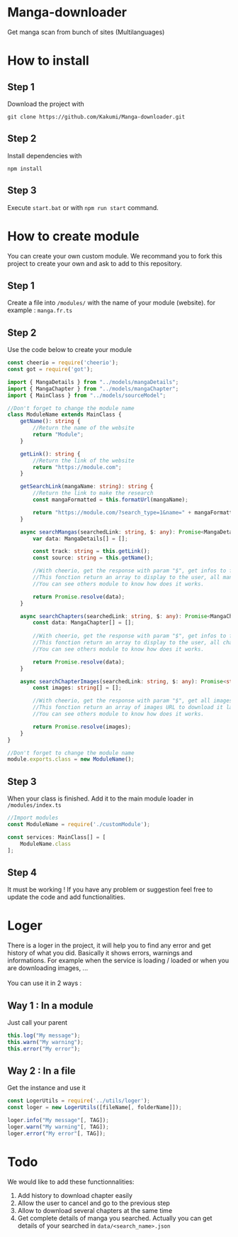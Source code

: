 # Manga-downloader
Get manga scan from bunch of sites (Multilanguages)

# How to install
## Step 1
Download the project with 
```
git clone https://github.com/Kakumi/Manga-downloader.git
```

## Step 2
Install dependencies with
```
npm install
```

## Step 3
Execute `start.bat` or with `npm run start` command.

# How to create module
You can create your own custom module. We recommand you to fork this project to create your own and ask to add to this repository.

## Step 1
Create a file into `/modules/` with the name of your module (website). for example : `manga.fr.ts`

## Step 2
Use the code below to create your module
```typescript
const cheerio = require('cheerio');
const got = require('got');

import { MangaDetails } from "../models/mangaDetails";
import { MangaChapter } from "../models/mangaChapter";
import { MainClass } from "../models/sourceModel";

//Don't forget to change the module name
class ModuleName extends MainClass {
    getName(): string {
        //Return the name of the website
        return "Module";
    }

    getLink(): string {
        //Return the link of the website
        return "https://module.com";
    }

    getSearchLink(mangaName: string): string {
        //Return the link to make the research
        const mangaFormatted = this.formatUrl(mangaName);

        return "https://module.com/?search_type=1&name=" + mangaFormatted;
    }

    async searchMangas(searchedLink: string, $: any): Promise<MangaDetails[]> {
        var data: MangaDetails[] = [];

        const track: string = this.getLink();
        const source: string = this.getName();

        //With cheerio, get the response with param "$", get infos to fill in the object MangaDetails and return it.
        //This fonction return an array to display to the user, all mangas available for the manga he asked.
        //You can see others module to know how does it works.

        return Promise.resolve(data);
    }

    async searchChapters(searchedLink: string, $: any): Promise<MangaChapter[]> {
        const data: MangaChapter[] = [];
        
        //With cheerio, get the response with param "$", get infos to fill in the object MangaChapter and return it.
        //This fonction return an array to display to the user, all chapters available for the manga he asked.
        //You can see others module to know how does it works.

        return Promise.resolve(data);
    }

    async searchChapterImages(searchedLink: string, $: any): Promise<string[]> {
        const images: string[] = [];

        //With cheerio, get the response with param "$", get all images to fill in the array and return it.
        //This fonction return an array of images URL to download it later in a specific folder.
        //You can see others module to know how does it works.

        return Promise.resolve(images);
    }
}

//Don't forget to change the module name
module.exports.class = new ModuleName();
```

## Step 3
When your class is finished. Add it to the main module loader in `/modules/index.ts`

```typescript
//Import modules
const ModuleName = require('./customModule');

const services: MainClass[] = [
    ModuleName.class
];
```

## Step 4
It must be working ! If you have any problem or suggestion feel free to update the code and add functionalities.

# Loger
There is a loger in the project, it will help you to find any error and get history of what you did. Basically it shows errors, warnings and informations. For example when the service is loading / loaded or when you are downloading images, ...<br><br>
You can use it in 2 ways :

## Way 1 : In a module
Just call your parent

```typescript
this.log("My message");
this.warn("My warning");
this.error("My error");
```

## Way 2 : In a file
Get the instance and use it

```typescript
const LogerUtils = require('../utils/loger');
const loger = new LogerUtils([fileName[, folderName]]);

loger.info("My message"[, TAG]);
loger.warn("My warning"[, TAG]);
loger.error("My error"[, TAG]);
```

# Todo
We would like to add these functionnalities:
1. Add history to download chapter easily
2. Allow the user to cancel and go to the previous step
3. Allow to download several chapters at the same time
4. Get complete details of manga you searched. Actually you can get details of your searched in `data/<search_name>.json`